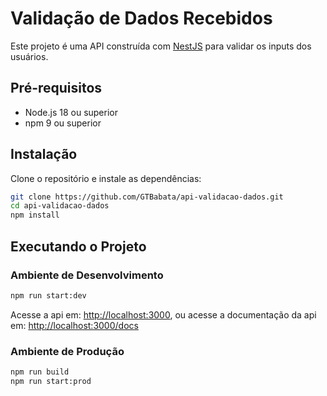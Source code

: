 # Validação de Dados Recebidos

Este projeto é uma API construída com [NestJS](https://nestjs.com/) para validar os inputs dos usuários.

## Pré-requisitos

- Node.js 18 ou superior
- npm 9 ou superior

## Instalação

Clone o repositório e instale as dependências:

```bash
git clone https://github.com/GTBabata/api-validacao-dados.git
cd api-validacao-dados
npm install
```

## Executando o Projeto

### Ambiente de Desenvolvimento

```bash
npm run start:dev
```

Acesse a api em: [http://localhost:3000](http://localhost:3000), ou acesse a documentação da api em: [http://localhost:3000/docs](http://localhost:3000/docs)

### Ambiente de Produção

```bash
npm run build
npm run start:prod
```
